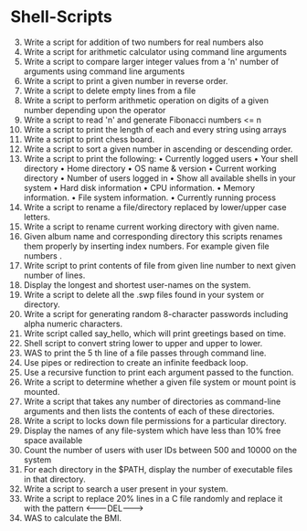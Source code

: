 # Shell-Scripts

03. Write a script for addition of two numbers for real numbers also
04. Write a script for arithmetic calculator using command line arguments
05. Write a script to compare larger integer values from a 'n' number of arguments
using command line arguments
06. Write a script to print a given number in reverse order.
07. Write a script to delete empty lines from a file
08. Write a script to perform arithmetic operation on digits of a given number
depending upon the operator
09. Write a script to read 'n' and generate Fibonacci numbers <= n
10. Write a script to print the length of each and every string using arrays
11. Write a script to print chess board.
12. Write a script to sort a given number in ascending or descending order.
13. Write a script to print the following:
• Currently logged users
• Your shell directory
• Home directory
• OS name & version
• Current working directory
• Number of users logged in
• Show all available shells in your system
• Hard disk information
• CPU information.
• Memory information.
• File system information.
• Currently running process
14. Write a script to rename a file/directory replaced by lower/upper case letters.
15. Write a script to rename current working directory with given name.
16. Given album name and corresponding directory this scripts renames them
properly by inserting index numbers. For example given file numbers .
17. Write script to print contents of file from given line number to next given
number of lines.
18. Display the longest and shortest user-names on the system.
19. Write a script to delete all the .swp files found in your system or directory.
20. Write a script for generating random 8-character passwords including alpha
numeric characters.
21. Write script called say_hello, which will print greetings based on time.
22. Shell script to convert string lower to upper and upper to lower.
23. WAS to print the 5 th line of a file passes through command line.
24. Use pipes or redirection to create an infinite feedback loop.
25. Use a recursive function to print each argument passed to the function.
26. Write a script to determine whether a given file system or mount point is
mounted.
27. Write a script that takes any number of directories as command-line arguments
and then lists the contents of each of these directories.
28. Write a script to locks down file permissions for a particular directory.
29. Display the names of any file-system which have less than 10% free space
available
30. Count the number of users with user IDs between 500 and 10000 on the
system
31. For each directory in the $PATH, display the number of executable files in that
directory.
32. Write a script to search a user present in your system.
33. Write a script to replace 20% lines in a C file randomly and replace it with the
pattern <---DEL--->
34. WAS to calculate the BMI.
